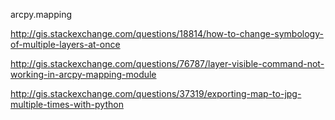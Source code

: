 arcpy.mapping

http://gis.stackexchange.com/questions/18814/how-to-change-symbology-of-multiple-layers-at-once

http://gis.stackexchange.com/questions/76787/layer-visible-command-not-working-in-arcpy-mapping-module

http://gis.stackexchange.com/questions/37319/exporting-map-to-jpg-multiple-times-with-python
